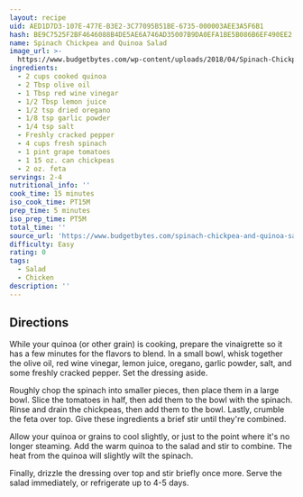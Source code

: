 ```yaml
---
layout: recipe
uid: AED1D7D3-107E-477E-B3E2-3C77095B51BE-6735-000003AEE3A5F6B1
hash: BE9C7525F2BF4646088B4DE5AE6A746AD35007B9DA0EFA1BE5B086B6EF490EE2
name: Spinach Chickpea and Quinoa Salad
image_url: >-
  https://www.budgetbytes.com/wp-content/uploads/2018/04/Spinach-Chickpea-and-Quinoa-Salad-V1-300x400.jpg
ingredients:
  - 2 cups cooked quinoa
  - 2 Tbsp olive oil
  - 1 Tbsp red wine vinegar
  - 1/2 Tbsp lemon juice
  - 1/2 tsp dried oregano
  - 1/8 tsp garlic powder
  - 1/4 tsp salt
  - Freshly cracked pepper
  - 4 cups fresh spinach
  - 1 pint grape tomatoes
  - 1 15 oz. can chickpeas
  - 2 oz. feta
servings: 2-4
nutritional_info: ''
cook_time: 15 minutes
iso_cook_time: PT15M
prep_time: 5 minutes
iso_prep_time: PT5M
total_time: ''
source_url: 'https://www.budgetbytes.com/spinach-chickpea-and-quinoa-salad/'
difficulty: Easy
rating: 0
tags:
  - Salad
  - Chicken
description: ''
---
```

## Directions

While your quinoa (or other grain) is cooking, prepare the vinaigrette so it has a few minutes for the flavors to blend. In a small bowl, whisk together the olive oil, red wine vinegar, lemon juice, oregano, garlic powder, salt, and some freshly cracked pepper. Set the dressing aside.

Roughly chop the spinach into smaller pieces, then place them in a large bowl. Slice the tomatoes in half, then add them to the bowl with the spinach. Rinse and drain the chickpeas, then add them to the bowl. Lastly, crumble the feta over top. Give these ingredients a brief stir until they're combined.

Allow your quinoa or grains to cool slightly, or just to the point where it's no longer steaming. Add the warm quinoa to the salad and stir to combine. The heat from the quinoa will slightly wilt the spinach.

Finally, drizzle the dressing over top and stir briefly once more. Serve the salad immediately, or refrigerate up to 4-5 days.
